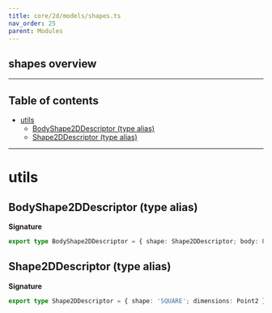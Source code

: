 ```yaml
---
title: core/2d/models/shapes.ts
nav_order: 25
parent: Modules
---
```


## shapes overview

---

<h2 class="text-delta">Table of contents</h2>

- [utils](#utils)
  - [BodyShape2DDescriptor (type alias)](#bodyshape2ddescriptor-type-alias)
  - [Shape2DDescriptor (type alias)](#shape2ddescriptor-type-alias)

---

# utils

## BodyShape2DDescriptor (type alias)

**Signature**

```ts
export type BodyShape2DDescriptor = { shape: Shape2DDescriptor; body: Partial<Body2DOptions> }
```

## Shape2DDescriptor (type alias)

**Signature**

```ts
export type Shape2DDescriptor = { shape: 'SQUARE'; dimensions: Point2 } | { shape: 'CIRCLE'; radius: number }
```
